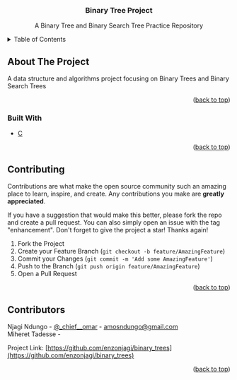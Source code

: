 <div id="top"></div>

<!-- PROJECT LOGO -->
<br />
<div align="center">

  <h3 align="center">Binary Tree Project</h3>

  <p align="center">
    A Binary Tree and Binary Search Tree Practice Repository
  </p>
</div>

<!-- TABLE OF CONTENTS -->
<details>
  <summary>Table of Contents</summary>
  <ol>
    <li>
      <a href="#about-the-project">About The Project</a>
      <ul>
        <li><a href="#built-with">Built With</a></li>
      </ul>
    </li>
    <li><a href="#contributing">Contributing</a></li>
    <li><a href="#contact">Contributors</a></li>
  </ol>
</details>

<!-- ABOUT THE PROJECT -->

## About The Project

A data structure and algorithms project focusing on Binary Trees and Binary Search Trees

<p align="right">(<a href="#top">back to top</a>)</p>

### Built With

- [C](https://www.programiz.com/c-programming)

<p align="right">(<a href="#top">back to top</a>)</p>

## Contributing

Contributions are what make the open source community such an amazing place to learn, inspire, and create. Any contributions you make are **greatly appreciated**.

If you have a suggestion that would make this better, please fork the repo and create a pull request. You can also simply open an issue with the tag "enhancement".
Don't forget to give the project a star! Thanks again!

1. Fork the Project
2. Create your Feature Branch (`git checkout -b feature/AmazingFeature`)
3. Commit your Changes (`git commit -m 'Add some AmazingFeature'`)
4. Push to the Branch (`git push origin feature/AmazingFeature`)
5. Open a Pull Request

<p align="right">(<a href="#top">back to top</a>)</p>

<!-- LICENSE -->

## Contributors

Njagi Ndungo - [@\_chief\_\_omar](https://twitter.com/_chief__omar) - amosndungo@gmail.com
<br/>
Miheret Tadesse -

Project Link: [https://github.com/enzonjagi/binary_trees](https://github.com/enzonjagi/binary_trees)

<p align="right">(<a href="#top">back to top</a>)</p>

